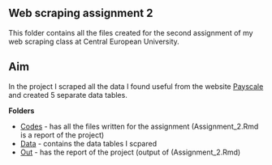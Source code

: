 ## Web scraping assignment 2
This folder contains all the files created for the second assignment of my web scraping class at Central European University.

## Aim
In the project I scraped all the data I found useful from the website [Payscale](https://www.payscale.com/) and created 5 separate data tables.

**Folders**
* [Codes](https://github.com/Viki-Meszaros/CEU-Webscraping/tree/main/Assignment_2/Codes) - has all the files written for the assignment (Assignment_2.Rmd is a report of the project)
* [Data](https://github.com/Viki-Meszaros/CEU-Webscraping/tree/main/Assignment_2/Data) - contains the data tables I scpared
* [Out](https://github.com/Viki-Meszaros/CEU-Webscraping/tree/main/Assignment_2/Out) - has the report of the project (output of (Assignment_2.Rmd)
